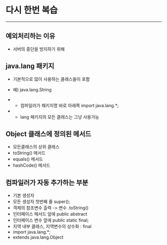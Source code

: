 # 다시 한번 복습
 
* * * 

## 예외처리하는 이유
* 서버의 중단을 방지하기 위해 

## java.lang 패키지
* 기본적으로 많이 사용하는 클래스들이 포함 
* 예) java.lang.String

* - 컴파일러가 패키지명 바로 아래쪽 import java.lang.*;
* - lang 패키지의 모든 클래스는 그냥 사용가능

## Object 클래스에 정의된 메서드
* 모든클래스의 상위 클래스
* toString() 메서드
* equals() 메서드
* hashCode() 메서드

## 컴파일러가 자동 추가하는 부분
* 기본 생성자 
* 모든 생성자 첫번째 줄 super();
* 객체의 참조변수 출력 -> 변수 .toString()
* 인터페이스 메서드 앞에 public abstract
* 인터페이스 변수 앞에 public static final;
* 지역 내부 클래스, 지역변수의 상수화 : final 
* import java.lang.*;
* extends java.lang.Object